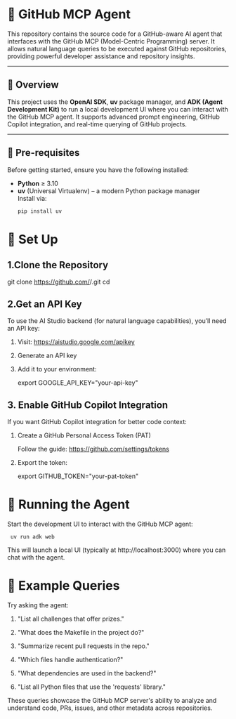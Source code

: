 # 🤖 GitHub MCP Agent

This repository contains the source code for a GitHub-aware AI agent that interfaces with the GitHub MCP (Model-Centric Programming) server. It allows natural language queries to be executed against GitHub repositories, providing powerful developer assistance and repository insights.

---

## 📌 Overview

This project uses the **OpenAI SDK**, **uv** package manager, and **ADK (Agent Development Kit)** to run a local development UI where you can interact with the GitHub MCP agent. It supports advanced prompt engineering, GitHub Copilot integration, and real-time querying of GitHub projects.

---

## 🧰 Pre-requisites

Before getting started, ensure you have the following installed:

- **Python** ≥ 3.10
- **uv** (Universal Virtualenv) – a modern Python package manager  
  Install via:  
  ```bash
  pip install uv


# 🚀 Set Up

## 1.Clone the Repository

git clone https://github.com/<your-username>/<repo-name>.git
cd <repo-name>

## 2.Get an API Key

To use the AI Studio backend (for natural language capabilities), you’ll need an API key:

1. Visit: https://aistudio.google.com/apikey

2. Generate an API key

3. Add it to your environment:
    
    export GOOGLE_API_KEY="your-api-key"

## 3. Enable GitHub Copilot Integration
If you want GitHub Copilot integration for better code context:

1. Create a GitHub Personal Access Token (PAT)

   Follow the guide: https://github.com/settings/tokens

2. Export the token:
    
    export GITHUB_TOKEN="your-pat-token"

# 🧪 Running the Agent

Start the development UI to interact with the GitHub MCP agent:
     
     uv run adk web

This will launch a local UI (typically at http://localhost:3000) where you can chat with the agent.

# 💬 Example Queries
Try asking the agent:

1. "List all challenges that offer prizes."

2. "What does the Makefile in the project do?"

3. "Summarize recent pull requests in the repo."

4. "Which files handle authentication?"

5. "What dependencies are used in the backend?"

6. "List all Python files that use the 'requests' library."

These queries showcase the GitHub MCP server's ability to analyze and understand code, PRs, issues, and other metadata across repositories.
